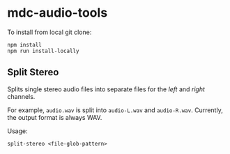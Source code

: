 # mdc-audio-tools

To install from local git clone:
```shell
npm install
npm run install-locally
```

## Split Stereo
Splits single stereo audio files into separate files for the _left_ and _right_ channels.

For example, `audio.wav` is split into `audio-L.wav` and `audio-R.wav`.
Currently, the output format is always WAV.

Usage:
```
split-stereo <file-glob-pattern>
```